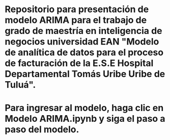 # Repositorio para presentación de modelo ARIMA para el trabajo de grado de maestría en inteligencia de negocios universidad EAN "Modelo de analítica de datos para el proceso de facturación de la E.S.E Hospital Departamental Tomás Uribe Uribe de Tuluá".


# Para ingresar al modelo, haga clic en Modelo ARIMA.ipynb y siga el paso a paso del modelo.
